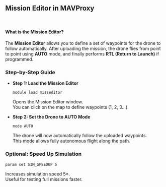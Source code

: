 <h2>Mission Editor in MAVProxy</h2>
<br>

<h4>What is the Mission Editor?</h4>
<p>The <strong>Mission Editor</strong> allows you to define a set of waypoints for the drone to follow automatically. After uploading the mission, the drone flies from point to point using <strong>AUTO</strong> mode, and finally performs <strong>RTL (Return to Launch)</strong> if programmed.</p>

<h3>Step-by-Step Guide</h3>
<ul>
  <li><strong>Step 1: Load the Mission Editor</strong>
    <pre><code>module load misseditor</code></pre>
    <p>Opens the Mission Editor window.<br>
    You can click on the map to define waypoints (1, 2, 3…).</p>
  </li>

  <li><strong>Step 2: Set the Drone to AUTO Mode</strong>
    <pre><code>mode AUTO</code></pre>
    <p>The drone will now automatically follow the uploaded waypoints.<br>
    This mode allows fully autonomous flight along the path.</p>
  </li>
</ul>

<h3>Optional: Speed Up Simulation</h3>
<pre><code>param set SIM_SPEEDUP 5</code></pre>
<p>Increases simulation speed 5×.<br>
Useful for testing full missions faster.</p>
